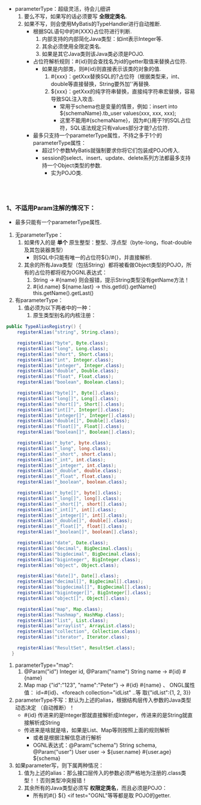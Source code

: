 - parameterType：超级灵活，待会儿细讲  
   1. 要么不写，如果写的话必须要写 **全限定类名**.
   2. 如果不写，则会使用MyBatis的TypeHandler进行自动推断.
      - 根据SQL语句中的#{XXX}占位符进行判断.
         1. 内部支持的内部简化Java类型：如int表示Integer等.
         2. 其余必须使用全限定类名.
         3. 如果是其它Java类则该Java类必须是POJO.
      - 占位符解析规则：#{id}则会查找名为id的getter取值来替换占位符.
         - 如果是内部类，则#{id}则直接表示该类的对象的值.
            1. #{xxx}：getXxx替换SQL的?占位符（根据类型来，int、double等直接替换，String要外加''再替换.
            2. ${xxx}：getXxx的纯字符串替换，直接纯字符串宏替换，容易导致SQL注入攻击.
               - 常用于schema也是变量的情景，例如：insert into ${schemaName}.tb_user values(xxx, xxx, xxx);
               - 这里不能用#{schemaName}，因为#{}用于?的SQL占位符，SQL语法规定只有values部分才能?占位符.
      - 最多只支持一个parameterType属性，不持之多于1个的parameterType属性：
         - 超过1个参数MyBatis就强制要求你将它们包装成POJO传入.
         - session的select、insert、update、delete系列方法都最多支持持一个Object类型的参数.
            - 实为POJO类.




<br><br>

### 1、不适用Param注解的情况下：

- 最多只能有一个parameterType属性.


1. 无parameterType：
   1. 如果传入的是 **单个** 原生整型：整型、浮点型（byte-long，float-double及其包装器类型）
      - 则SQL中只能有唯一的占位符${}/#{}，并直接解析.
   2. 其余的所有Java类型（包括String）都将被看做Object类型的POJO，所有的占位符都将视为OGNL表达式：
      1. String -> #{name}  则会报错，提示String类型没有getName方法！
      2. #{id.name} ${name.last}  ->  this.getId().getName() this.getName().getLast()
2. 有parameterType：
   1. 值必须为以下两者中的一种：
      1. 原生类型别名的内核注册：

```Java
public TypeAliasRegistry() {
    registerAlias("string", String.class);

    registerAlias("byte", Byte.class);
    registerAlias("long", Long.class);
    registerAlias("short", Short.class);
    registerAlias("int", Integer.class);
    registerAlias("integer", Integer.class);
    registerAlias("double", Double.class);
    registerAlias("float", Float.class);
    registerAlias("boolean", Boolean.class);

    registerAlias("byte[]", Byte[].class);
    registerAlias("long[]", Long[].class);
    registerAlias("short[]", Short[].class);
    registerAlias("int[]", Integer[].class);
    registerAlias("integer[]", Integer[].class);
    registerAlias("double[]", Double[].class);
    registerAlias("float[]", Float[].class);
    registerAlias("boolean[]", Boolean[].class);

    registerAlias("_byte", byte.class);
    registerAlias("_long", long.class);
    registerAlias("_short", short.class);
    registerAlias("_int", int.class);
    registerAlias("_integer", int.class);
    registerAlias("_double", double.class);
    registerAlias("_float", float.class);
    registerAlias("_boolean", boolean.class);

    registerAlias("_byte[]", byte[].class);
    registerAlias("_long[]", long[].class);
    registerAlias("_short[]", short[].class);
    registerAlias("_int[]", int[].class);
    registerAlias("_integer[]", int[].class);
    registerAlias("_double[]", double[].class);
    registerAlias("_float[]", float[].class);
    registerAlias("_boolean[]", boolean[].class);

    registerAlias("date", Date.class);
    registerAlias("decimal", BigDecimal.class);
    registerAlias("bigdecimal", BigDecimal.class);
    registerAlias("biginteger", BigInteger.class);
    registerAlias("object", Object.class);

    registerAlias("date[]", Date[].class);
    registerAlias("decimal[]", BigDecimal[].class);
    registerAlias("bigdecimal[]", BigDecimal[].class);
    registerAlias("biginteger[]", BigInteger[].class);
    registerAlias("object[]", Object[].class);

    registerAlias("map", Map.class);
    registerAlias("hashmap", HashMap.class);
    registerAlias("list", List.class);
    registerAlias("arraylist", ArrayList.class);
    registerAlias("collection", Collection.class);
    registerAlias("iterator", Iterator.class);

    registerAlias("ResultSet", ResultSet.class);
  }
```

1. parameterType="map":
   1. @Param("id") Integer id, @Param("name") String name -> #{id} #{name}
   2. Map map {"id":"123", "name":"Peter"} -> #{id} #{name} 、 ONGL属性值：<if test="id != null"> id=#{id}、<foreach collection="idList" ..等 取{"idList":{1, 2, 3}}
2. parameterType不写：默认为上述的alias，根据结构层传入参数的Java类型动态决定 （自动推断）！
   - #{id} 传进来的是Integer那就直接解析成Integer，传进来的是String就直接解析成String
   - 传进来是啥就是啥，如果是List、Map等则按照上面的规则解析
      - 或者是根据注解信息进行解析
      - OGNL表达式：@Param("schema") String schema, @Param("user") User user -> ${user.name} #{user.age} ${schema}
3. 如果parameter写，则下属两种情况：
   1. 值为上述的alias：那么接口层传入的参数必须严格地为注册的.class类型！！否则类型冲突报错！
   2. 其余所有的Java类型必须写 **权限定类名**，而且必须是POJO：
      - 所有的#{} ${} <if test="OGNL"等等都是取 POJO的getter.

